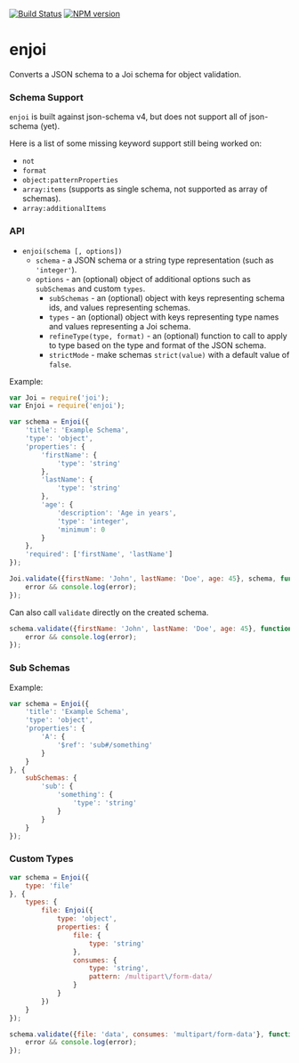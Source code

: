 [![Build Status](https://travis-ci.org/tlivings/enjoi.png)](https://travis-ci.org/tlivings/enjoi) [![NPM version](https://badge.fury.io/js/enjoi.png)](http://badge.fury.io/js/enjoi)

# enjoi

Converts a JSON schema to a Joi schema for object validation.

### Schema Support

`enjoi` is built against json-schema v4, but does not support all of json-schema (yet).

Here is a list of some missing keyword support still being worked on:

- `not`
- `format`
- `object:patternProperties`
- `array:items` (supports as single schema, not supported as array of schemas).
- `array:additionalItems`

### API

- `enjoi(schema [, options])`
    - `schema` - a JSON schema or a string type representation (such as `'integer'`).
    - `options` - an (optional) object of additional options such as `subSchemas` and custom `types`.
        - `subSchemas` - an (optional) object with keys representing schema ids, and values representing schemas.
        - `types` - an (optional) object  with keys representing type names and values representing a Joi schema.
        - `refineType(type, format)` - an (optional) function to call to apply to type based on the type and format of the JSON schema.
        - `strictMode` - make schemas `strict(value)` with a default value of `false`.

Example:

```javascript
var Joi = require('joi');
var Enjoi = require('enjoi');

var schema = Enjoi({
    'title': 'Example Schema',
    'type': 'object',
    'properties': {
        'firstName': {
            'type': 'string'
        },
        'lastName': {
            'type': 'string'
        },
        'age': {
            'description': 'Age in years',
            'type': 'integer',
            'minimum': 0
        }
    },
    'required': ['firstName', 'lastName']
});

Joi.validate({firstName: 'John', lastName: 'Doe', age: 45}, schema, function (error, value) {
    error && console.log(error);
});
```

Can also call `validate` directly on the created schema.

```javascript
schema.validate({firstName: 'John', lastName: 'Doe', age: 45}, function (error, value) {
    error && console.log(error);
});
```

### Sub Schemas

Example:

```javascript
var schema = Enjoi({
    'title': 'Example Schema',
    'type': 'object',
    'properties': {
        'A': {
            '$ref': 'sub#/something'
        }
    }
}, {
    subSchemas: {
        'sub': {
            'something': {
                'type': 'string'
            }
        }
    }
});
```

### Custom Types

```javascript
var schema = Enjoi({
    type: 'file'
}, {
    types: {
        file: Enjoi({
            type: 'object',
            properties: {
                file: {
                    type: 'string'
                },
                consumes: {
                    type: 'string',
                    pattern: /multipart\/form-data/
                }
            }
        })
    }
});

schema.validate({file: 'data', consumes: 'multipart/form-data'}, function (error, value) {
    error && console.log(error);
});
```
